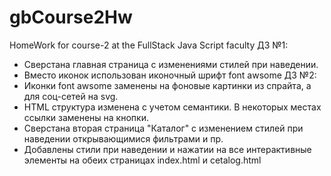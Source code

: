 # gbCourse2Hw
HomeWork for course-2 at the FullStack Java Script faculty
ДЗ №1:
- Сверстана главная страница с изменениями стилей при наведении.
- Вместо иконок использован иконочный шрифт font awsome
ДЗ №2:
- Иконки font awsome заменены на фоновые картинки из спрайта, а для соц-сетей на svg.
- HTML структура изменена с учетом семантики. В некоторых местах ссылки заменены на кнопки.
- Сверстана вторая страница "Каталог" с изменением стилей при наведении открывающимися фильтрами и пр.
- Добавлены стили при наведении и нажатии на все интерактивные элементы на обеих страницах index.html и cetalog.html
